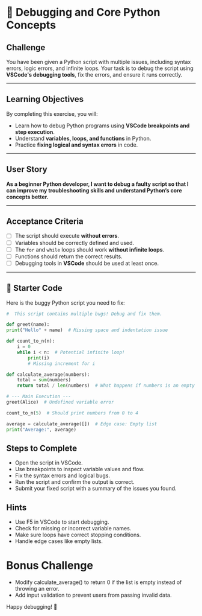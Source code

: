 # 🐍 Debugging and Core Python Concepts

## Challenge

You have been given a Python script with multiple issues, including syntax errors, logic errors, and infinite loops. Your task is to debug the script using **VSCode's debugging tools**, fix the errors, and ensure it runs correctly.

---

## Learning Objectives

By completing this exercise, you will:

- Learn how to debug Python programs using **VSCode breakpoints and step execution**.
- Understand **variables, loops, and functions** in Python.
- Practice **fixing logical and syntax errors** in code.

---

## User Story

**As a beginner Python developer, I want to debug a faulty script so that I can improve my troubleshooting skills and understand Python’s core concepts better.**

---

## Acceptance Criteria

- [ ] The script should execute **without errors**.
- [ ] Variables should be correctly defined and used.
- [ ] The `for` and `while` loops should work **without infinite loops**.
- [ ] Functions should return the correct results.
- [ ] Debugging tools in **VSCode** should be used at least once.

---

## 🔧 Starter Code

Here is the buggy Python script you need to fix:

```python
#  This script contains multiple bugs! Debug and fix them.

def greet(name):
print("Hello" + name)  # Missing space and indentation issue

def count_to_n(n):
    i = 0
    while i < n:  # Potential infinite loop!
        print(i)
        # Missing increment for i

def calculate_average(numbers):
    total = sum(numbers)
    return total / len(numbers)  # What happens if numbers is an empty list?

# --- Main Execution ---
greet(Alice)  # Undefined variable error

count_to_n(5)  # Should print numbers from 0 to 4

average = calculate_average([])  # Edge case: Empty list
print("Average:", average)
```

## Steps to Complete

- Open the script in VSCode.
- Use breakpoints to inspect variable values and flow.
- Fix the syntax errors and logical bugs.
- Run the script and confirm the output is correct.
- Submit your fixed script with a summary of the issues you found.

## Hints

- Use F5 in VSCode to start debugging.
- Check for missing or incorrect variable names.
- Make sure loops have correct stopping conditions.
- Handle edge cases like empty lists.

# Bonus Challenge

- Modify calculate_average() to return 0 if the list is empty instead of throwing an error.
- Add input validation to prevent users from passing invalid data.

Happy debugging! 🐍
